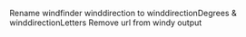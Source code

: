 Rename windfinder winddirection to winddirectionDegrees & winddirectionLetters
Remove url from windy output